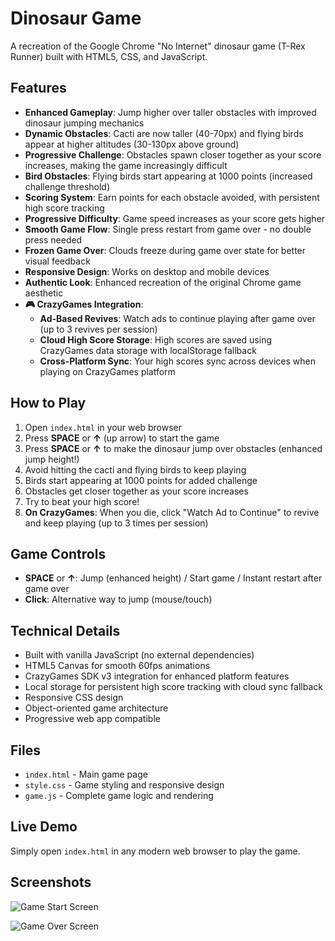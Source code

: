 # Dinosaur Game

A recreation of the Google Chrome "No Internet" dinosaur game (T-Rex Runner) built with HTML5, CSS, and JavaScript.

## Features

- **Enhanced Gameplay**: Jump higher over taller obstacles with improved dinosaur jumping mechanics
- **Dynamic Obstacles**: Cacti are now taller (40-70px) and flying birds appear at higher altitudes (30-130px above ground)
- **Progressive Challenge**: Obstacles spawn closer together as your score increases, making the game increasingly difficult
- **Bird Obstacles**: Flying birds start appearing at 1000 points (increased challenge threshold)
- **Scoring System**: Earn points for each obstacle avoided, with persistent high score tracking
- **Progressive Difficulty**: Game speed increases as your score gets higher
- **Smooth Game Flow**: Single press restart from game over - no double press needed
- **Frozen Game Over**: Clouds freeze during game over state for better visual feedback
- **Responsive Design**: Works on desktop and mobile devices
- **Authentic Look**: Enhanced recreation of the original Chrome game aesthetic
- **🎮 CrazyGames Integration**: 
  - **Ad-Based Revives**: Watch ads to continue playing after game over (up to 3 revives per session)
  - **Cloud High Score Storage**: High scores are saved using CrazyGames data storage with localStorage fallback
  - **Cross-Platform Sync**: Your high scores sync across devices when playing on CrazyGames platform

## How to Play

1. Open `index.html` in your web browser
2. Press **SPACE** or **↑** (up arrow) to start the game
3. Press **SPACE** or **↑** to make the dinosaur jump over obstacles (enhanced jump height!)
4. Avoid hitting the cacti and flying birds to keep playing
5. Birds start appearing at 1000 points for added challenge
6. Obstacles get closer together as your score increases
7. Try to beat your high score!
8. **On CrazyGames**: When you die, click "Watch Ad to Continue" to revive and keep playing (up to 3 times per session)

## Game Controls

- **SPACE** or **↑**: Jump (enhanced height) / Start game / Instant restart after game over
- **Click**: Alternative way to jump (mouse/touch)

## Technical Details

- Built with vanilla JavaScript (no external dependencies)
- HTML5 Canvas for smooth 60fps animations
- CrazyGames SDK v3 integration for enhanced platform features
- Local storage for persistent high score tracking with cloud sync fallback
- Responsive CSS design
- Object-oriented game architecture
- Progressive web app compatible

## Files

- `index.html` - Main game page
- `style.css` - Game styling and responsive design
- `game.js` - Complete game logic and rendering

## Live Demo

Simply open `index.html` in any modern web browser to play the game.

## Screenshots

![Game Start Screen](https://github.com/user-attachments/assets/894289f1-1ccd-4514-822a-dca82c0f9f31)

![Game Over Screen](https://github.com/user-attachments/assets/6dcb14c3-0e3e-43a7-8fc9-7afe1b964988)